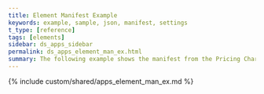 ```yaml
---
title: Element Manifest Example
keywords: example, sample, json, manifest, settings
t_type: [reference]
tags: [elements]
sidebar: ds_apps_sidebar
permalink: ds_apps_element_man_ex.html
summary: The following example shows the manifest from the Pricing Chart sample element. This manifest contains both application-level manifest data and element manifest data. The element-specific information lives within the objects in the "elements" array.
---
```

{% include custom/shared/apps_element_man_ex.md %}